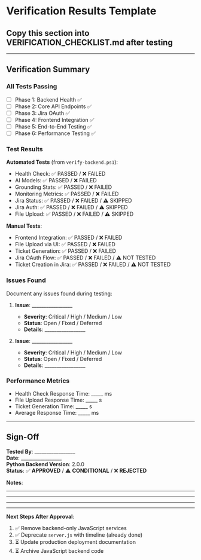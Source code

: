 # Verification Results Template
## Copy this section into VERIFICATION_CHECKLIST.md after testing

---

## Verification Summary

### All Tests Passing

- [ ] Phase 1: Backend Health ✅
- [ ] Phase 2: Core API Endpoints ✅
- [ ] Phase 3: Jira OAuth ✅
- [ ] Phase 4: Frontend Integration ✅
- [ ] Phase 5: End-to-End Testing ✅
- [ ] Phase 6: Performance Testing ✅

### Test Results

**Automated Tests** (from `verify-backend.ps1`):
- Health Check: ✅ PASSED / ❌ FAILED
- AI Models: ✅ PASSED / ❌ FAILED
- Grounding Stats: ✅ PASSED / ❌ FAILED
- Monitoring Metrics: ✅ PASSED / ❌ FAILED
- Jira Status: ✅ PASSED / ❌ FAILED / ⚠️ SKIPPED
- Jira Auth: ✅ PASSED / ❌ FAILED / ⚠️ SKIPPED
- File Upload: ✅ PASSED / ❌ FAILED / ⚠️ SKIPPED

**Manual Tests**:
- Frontend Integration: ✅ PASSED / ❌ FAILED
- File Upload via UI: ✅ PASSED / ❌ FAILED
- Ticket Generation: ✅ PASSED / ❌ FAILED
- Jira OAuth Flow: ✅ PASSED / ❌ FAILED / ⚠️ NOT TESTED
- Ticket Creation in Jira: ✅ PASSED / ❌ FAILED / ⚠️ NOT TESTED

### Issues Found

Document any issues found during testing:

1. **Issue**: _________________
   - **Severity**: Critical / High / Medium / Low
   - **Status**: Open / Fixed / Deferred
   - **Details**: _________________

2. **Issue**: _________________
   - **Severity**: Critical / High / Medium / Low
   - **Status**: Open / Fixed / Deferred
   - **Details**: _________________

### Performance Metrics

- Health Check Response Time: _____ ms
- File Upload Response Time: _____ s
- Ticket Generation Time: _____ s
- Average Response Time: _____ ms

---

## Sign-Off

**Tested By**: _________________  
**Date**: _________________  
**Python Backend Version**: 2.0.0  
**Status**: ✅ **APPROVED** / ⚠️ **CONDITIONAL** / ❌ **REJECTED**

**Notes**:
_____________________________________________________________________
_____________________________________________________________________
_____________________________________________________________________

---

**Next Steps After Approval**:

1. ✅ Remove backend-only JavaScript services
2. ✅ Deprecate `server.js` with timeline (already done)
3. ⏳ Update production deployment documentation
4. ⏳ Archive JavaScript backend code

